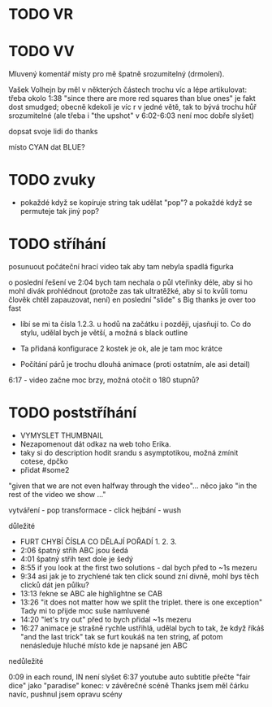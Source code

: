 

# TODO VR



# TODO VV
Mluvený komentář místy pro mě špatně srozumitelný (drmolení).

Vašek Volhejn by měl v některých částech trochu víc a lépe artikulovat: třeba okolo 1:38 "since there are more red squares than blue ones" je fakt dost smudged; obecně kdekoli je víc r v jedné větě, tak to bývá trochu hůř srozumitelné (ale třeba i "the upshot" v 6:02-6:03 není moc dobře slyšet)

dopsat svoje lidi do thanks

místo CYAN dat BLUE?

# TODO zvuky

- pokaždé když se kopíruje string tak udělat "pop"? a pokaždé když se permuteje tak jiný pop?


# TODO stříhání
posunuout počáteční hrací video tak aby tam nebyla spadlá figurka

o poslední řešení ve 2:04 bych tam nechala o půl vteřinky déle, aby si ho mohl divák prohlédnout (protože zas tak ultratěžké, aby si to kvůli tomu člověk chtěl zapauzovat, není)
en poslední "slide" s Big thanks je over too fast

* líbí se mi ta čísla 1.2.3. u hodů na začátku i později, ujasňují to. Co do stylu, udělal bych je větší, a možná s black outline

* Ta přidaná konfigurace 2 kostek je ok, ale je tam moc krátce

* Počítání párů je trochu dlouhá animace (proti ostatním, ale asi detail)

6:17 - video začne moc brzy, možná otočit o 180 stupnů? 

# TODO poststříhání
- VYMYSLET THUMBNAIL
- Nezapomenout dát odkaz na web toho Erika.
- taky si do description hodit srandu s asymptotikou, možná zmínit cotese, dpčko
- přidat #some2

 
"given that we are not even halfway through the video"...
něco jako "in the rest of the video we show ..." 

vytváření - pop
transformace - click 
hejbání - wush


důležité

- FURT CHYBÍ ČÍSLA CO DĚLAJÍ POŘADÍ 1. 2. 3. 
- 2:06 špatný střih ABC jsou šedá
- 4:01 špatný střih text dole je šedý
- 8:55 if you look at the first two solutions - dal bych před to ~1s mezeru
- 9:34 asi jak je to zrychlené tak ten click sound zní divně, mohl bys těch clicků dát jen půlku?
- 13:13 řekne se ABC ale highlightne se CAB
- 13:26 "it does not matter how we split the triplet. there is one exception" Tady mi to přijde moc suše namluvené
- 14:20 "let's try out" před to bych přidal ~1s mezeru
- 16:27 animace je strašně rychle ustřihlá, udělal bych to tak, že když říkáš "and the last trick" tak se furt koukáš na ten string, ať potom nenásleduje hluché místo kde je napsané jen ABC

nedůležité

0:09 in each round, IN není slyšet
6:37 youtube auto subtitle přečte "fair dice" jako "paradise"
konec: v závěrečné scéně Thanks jsem měl čárku navíc, pushnul jsem opravu scény